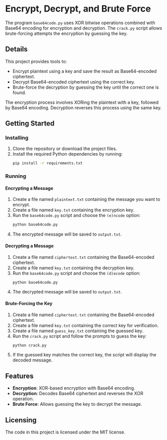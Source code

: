 # Encrypt, Decrypt, and Brute Force
The program `base64code.py` uses XOR bitwise operations combined with Base64 encoding for encryption and decryption. The `crack.py` script allows brute-forcing attempts the encryption by guessing the key.

## Details
This project provides tools to:
- Encrypt plaintext using a key and save the result as Base64-encoded ciphertext.
- Decrypt Base64-encoded ciphertext using the correct key.
- Brute-force the decryption by guessing the key until the correct one is found.

The encryption process involves XORing the plaintext with a key, followed by Base64 encoding. Decryption reverses this process using the same key.

## Getting Started

### Installing
1. Clone the repository or download the project files.
2. Install the required Python dependencies by running:
   ```bash
   pip install -r requirements.txt
   ```

### Running
#### Encrypting a Message
1. Create a file named `plaintext.txt` containing the message you want to encrypt.
2. Create a file named `key.txt` containing the encryption key.
3. Run the `base64code.py` script and choose the `(e)ncode` option:
   ```bash
   python base64code.py
   ```
4. The encrypted message will be saved to `output.txt`.

#### Decrypting a Message
1. Create a file named `ciphertext.txt` containing the Base64-encoded ciphertext.
2. Create a file named `key.txt` containing the decryption key.
3. Run the `base64code.py` script and choose the `(d)ecode` option:
   ```bash
   python base64code.py
   ```
4. The decrypted message will be saved to `output.txt`.

#### Brute-Forcing the Key
1. Create a file named `ciphertext.txt` containing the Base64-encoded ciphertext.
2. Create a file named `key.txt` containing the correct key for verification.
3. Create a file named `guess_key.txt` containing the guessed key.
4. Run the `crack.py` script and follow the prompts to guess the key:
   ```bash
   python crack.py
   ```
5. If the guessed key matches the correct key, the script will display the decoded message.

## Features
- **Encryption**: XOR-based encryption with Base64 encoding.
- **Decryption**: Decodes Base64 ciphertext and reverses the XOR operation.
- **Brute Force**: Allows guessing the key to decrypt the message.

## Licensing
The code in this project is licensed under the MIT license.
